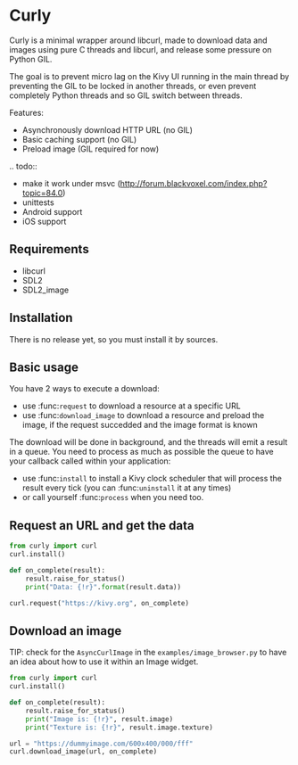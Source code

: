 # Curly

Curly is a minimal wrapper around libcurl, made to download data and images
using pure C threads and libcurl, and release some pressure on Python GIL.

The goal is to prevent micro lag on the Kivy UI running in the main
thread by preventing the GIL to be locked in another threads, or even
prevent completely Python threads and so GIL switch between threads.

Features:

- Asynchronously download HTTP URL (no GIL)
- Basic caching support (no GIL)
- Preload image (GIL required for now)

.. todo::

  - make it work under msvc (http://forum.blackvoxel.com/index.php?topic=84.0)
  - unittests
  - Android support
  - iOS support


## Requirements

- libcurl
- SDL2
- SDL2_image


## Installation

There is no release yet, so you must install it by sources.


## Basic usage

You have 2 ways to execute a download:

- use :func:`request` to download a resource at a specific URL
- use :func:`download_image` to download a resource and preload the
  image, if the request succedded and the image format is known

The download will be done in background, and the threads will emit a
result in a queue. You need to process as much as possible the queue
to have your callback called within your application:

- use :func:`install` to install a Kivy clock scheduler that will
  process the result every tick (you can :func:`uninstall` it at
  any times)
- or call yourself :func:`process` when you need too.


## Request an URL and get the data

```python
from curly import curl
curl.install()

def on_complete(result):
    result.raise_for_status()
    print("Data: {!r}".format(result.data))

curl.request("https://kivy.org", on_complete)
```

## Download an image

TIP: check for the `AsyncCurlImage` in the
`examples/image_browser.py` to have an idea about how to use it within
an Image widget.

```python
from curly import curl
curl.install()

def on_complete(result):
    result.raise_for_status()
    print("Image is: {!r}", result.image)
    print("Texture is: {!r}", result.image.texture)

url = "https://dummyimage.com/600x400/000/fff"
curl.download_image(url, on_complete)
```

